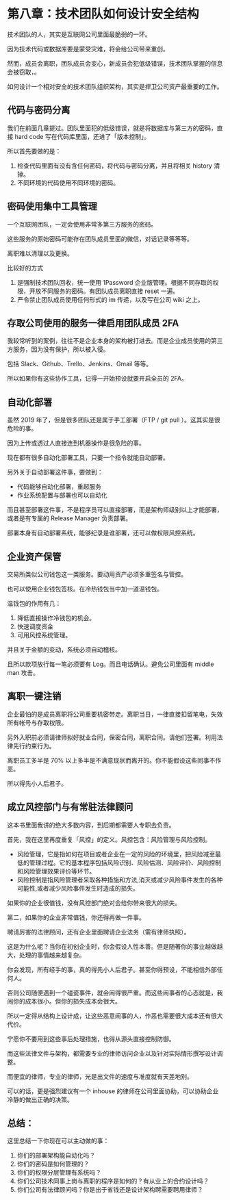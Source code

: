 # 第八章：技术团队如何设计安全结构

技术团队的人，其实是互联网公司里面最脆弱的一环。

因为技术代码或数据库要是蒙受灾难，将会给公司带来重创。

然而，成员会离职，团队成员会变心，新成员会犯低级错误，技术团队掌握的信息会被窃取，。

如何设计一个相对安全的技术团队组织架构，其实是捍卫公司资产最重要的工作。

## 代码与密码分离

我们在前面几章提过。团队里面犯的低级错误，就是将数据库与第三方的密码，直接 hard code 写在代码库里面，还进了「版本控制」。

所以首先要做的是：

1. 检查代码里面有没有含任何密码，将代码与密码分离，并且将相关 history 清掉。
2. 不同环境的代码使用不同环境的密码。

## 密码使用集中工具管理

一个互联网团队，一定会使用非常多第三方服务的密码。

这些服务的原始密码可能存在团队成员里面的微信，对话记录等等等。

离职难以清理以及更换。

比较好的方式

1. 是强制技术团队回收，统一使用 1Password 企业版管理。根据不同存取的权限，开放不同服务的密码。有团队成员离职直接 reset 一遍。
2. 严令禁止团队成员使用任何形式的 im 传递，以及写在公司 wiki 之上。

## 存取公司使用的服务一律启用团队成员 2FA

我较常听到的案例，往往不是企业本身的架构被打进去。而是企业成员使用的第三方服务，因为没有保护，所以被入侵。

包括 Slack、Github、Trello、Jenkins、Gmail 等等。

所以如果你有这些协作工具，记得一开始预设就要开启全员的 2FA。

## 自动化部署

虽然 2019 年了，但是很多团队还是属于手工部署（FTP / git pull ）。这其实是很危险的事。

因为上传或透过人直接连到机器操作是很危险的事。

现在都有很多自动化部署工具，只要一个指令就能自动部署。

另外关于自动部署这件事，要做到：

* 代码能够自动化部署，重起服务
* 作业系统配置与部署也可以自动化

而且甚至部署这件事，不是程序员可以直接部署，而是架构师级别以上才能部署，或者是有专属的 Release Manager 负责部署。

部署本身有自动部署系统，能够纪录是谁部署，还可以做权限风控系统。

## 企业资产保管

交易所类似公司钱包这一类服务。要动用资产必须多重签名与管控。

也可以使用企业钱包签核。在冷热钱包当中加一道温钱包。

温钱包的作用有几：

1. 降低直接操作冷钱包的机会。
2. 快速调度资金
3. 可用风控系统管理。

并且关于金额的变动，系统必须自动稽核。

且所以款项放行每一笔必须要有 Log。而且电话确认。避免公司里面有 middle man 攻击。


## 离职一键注销

企业最怕的是成员离职将公司重要机密带走。离职当日，一律直接扣留笔电，失效所有帐号与存取权限。

另外入职前必须请律师拟好就业合同，保密合同，离职合同。请他们签署。利用法律先行约束行为。

离职员工多半是 70% 以上多半是不满意现状而离开的。你不能假设这些同事不作恶。

所以得先小人后君子。

## 成立风控部门与有常驻法律顾问

这本书里面我讲的绝大多数内容，到后期都需要人专职去负责。

首先，我在这里再度重复「风控」的定义。风控包含：风险管理与风险控制。

* 风险管理，它是指如何在项目或者企业在一定的风险的环境里，把风险减至最低的管理过程。它的基本程序包括风险识别、风险估测、风险评价、风险控制和风险管理效果评价等环节。
* 风险控制是指风险管理者采取各种措施和方法,消灭或减少风险事件发生的各种可能性,或者减少风险事件发生时造成的损失。

如果你的企业很值钱，没有风控部门绝对会给你带来很大的损失。

第二，如果你的企业非常值钱，你还得再做一件事。

聘请厉害的法律顾问，还有企业里面聘请企业法务（需有律师执照）。

这是为什么呢？当你在初创企业时，你会假设人性本善。但是随著你的事业越做越大，处理的事情越来越复杂。

你会发现，所有经手的事，真的得先小人后君子。甚至你得预设，不能相信外部任何人。

否则公司随便遇到一个碰瓷事件，就会闹得很严重。而这些闹事者的心态就是，我闹你的成本很小。但你的损失成本会很大。

所以一定得从结构上设计成，让这些恶意闹事的人，作恶也需要很大成本还有很大代价。

宁愿你不要用到这些事后处理措施，也得从源头直接控制防御。

而这些法律文件与架构，都需要专业的律师访问企业以及针对实际情形撰写设计调整。

而便宜的律师，专业的律师，光是出文件的速度与准度就有天差地别。

可以的话，更是强烈建议有一个 inhouse 的律师在公司里面协助，可以协助企业冷静的做出正确的决策。


## 总结：

这里总结一下你现在可以主动做的事：

1. 你们的部署架构能自动化吗？
2. 你们的密码是如何管理的？
3. 你们的权限分层管理有系统吗？
4. 你们公司技术同事上岗与离职的程序是如何的？有从业上的合约设计吗？
5. 你们公司有法律顾问吗？你是出于省钱还是设计架构聘需要聘用律师？
